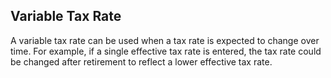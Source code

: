 ## Variable Tax Rate

A variable tax rate can be used when a tax rate is expected to change over time. For example, if a single effective tax rate is entered, the tax rate could be changed after retirement to reflect a lower effective tax rate.